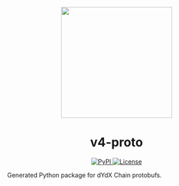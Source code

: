 <p align="center"><img src="https://dydx.exchange/icon.svg?" width="256" /></p>

<h1 align="center">v4-proto</h1>

<div align="center">
  <a href='https://pypi.org/project/v4-proto'>
    <img src='https://img.shields.io/pypi/v/v4-proto.svg' alt='PyPI'/>
  </a>
  <a href='https://github.com/dydxprotocol/v4-chain/blob/main/v4-proto-py/LICENSE'>
    <img src='https://img.shields.io/badge/License-AGPL_v3-blue.svg' alt='License' />
  </a>
</div>

Generated Python package for dYdX Chain protobufs.
